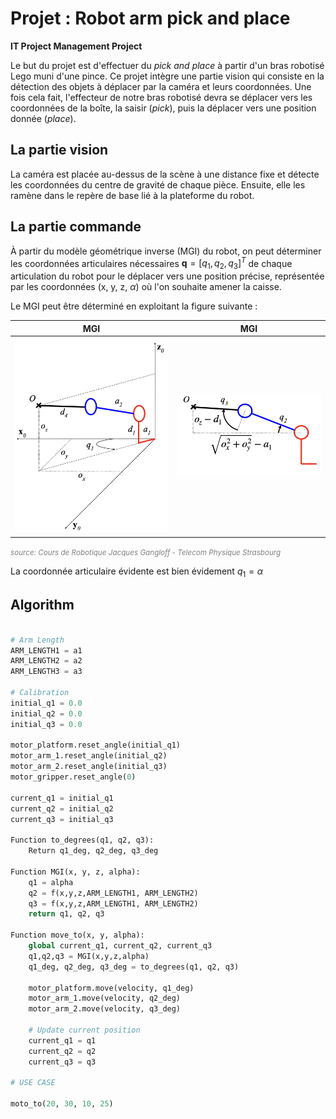 # Projet : Robot arm pick and place

**IT Project Management Project**

Le but du projet est d'effectuer du *pick and place* à partir d'un bras robotisé Lego muni d'une pince. Ce projet intègre une partie vision qui consiste en la détection des objets à déplacer par la caméra et leurs coordonnées. Une fois cela fait, l'effecteur de notre bras robotisé devra se déplacer vers les coordonnées de la boîte, la saisir (*pick*), puis la déplacer vers une position donnée (*place*).

## La partie vision

La caméra est placée au-dessus de la scène à une distance fixe et détecte les coordonnées du centre de gravité de chaque pièce. Ensuite, elle les ramène dans le repère de base lié à la plateforme du robot.

## La partie commande

À partir du modèle géométrique inverse (MGI) du robot, on peut déterminer les coordonnées articulaires nécessaires $\mathbf{q} = [q_1, q_2, q_3]^T$ de chaque articulation du robot pour le déplacer vers une position précise, représentée par les coordonnées (x, y, z, $\alpha$) où l'on souhaite amener la caisse.

Le MGI peut être déterminé en exploitant la figure suivante :



| MGI | MGI |
|:------------------:|:------------------:|
| ![Description de l'image 1](mgi_1.png) | ![Description de l'image 2](mgi_2.png) |

<span style="color:gray"><small>*source: Cours de Robotique Jacques Gangloff - Telecom Physique Strasbourg*</small></span>

La coordonnée articulaire évidente est bien évidement $q_1 = \alpha$

## Algorithm

```python

# Arm Length
ARM_LENGTH1 = a1
ARM_LENGTH2 = a2
ARM_LENGTH3 = a3

# Calibration
initial_q1 = 0.0
initial_q2 = 0.0
initial_q3 = 0.0

motor_platform.reset_angle(initial_q1)
motor_arm_1.reset_angle(initial_q2)
motor_arm_2.reset_angle(initial_q3)
motor_gripper.reset_angle(0)

current_q1 = initial_q1
current_q2 = initial_q2
current_q3 = initial_q3

Function to_degrees(q1, q2, q3):
    Return q1_deg, q2_deg, q3_deg

Function MGI(x, y, z, alpha):
    q1 = alpha
    q2 = f(x,y,z,ARM_LENGTH1, ARM_LENGTH2)
    q3 = f(x,y,z,ARM_LENGTH1, ARM_LENGTH2)
    return q1, q2, q3

Function move_to(x, y, alpha):
    global current_q1, current_q2, current_q3
    q1,q2,q3 = MGI(x,y,z,alpha)
    q1_deg, q2_deg, q3_deg = to_degrees(q1, q2, q3)

    motor_platform.move(velocity, q1_deg)
    motor_arm_1.move(velocity, q2_deg)
    motor_arm_2.move(velocity, q3_deg)

    # Update current position
    current_q1 = q1
    current_q2 = q2
    current_q3 = q3

# USE CASE

moto_to(20, 30, 10, 25)

```
